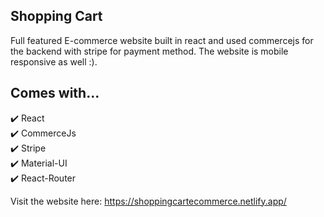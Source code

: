 ## Shopping Cart

Full featured E-commerce website built in react and used commercejs for the backend with stripe for payment method. The website is mobile responsive as well :).

## Comes with...

✔️ React\
✔️ CommerceJs\
✔️ Stripe\
✔️ Material-UI\
✔️ React-Router

Visit the website here: https://shoppingcartecommerce.netlify.app/
